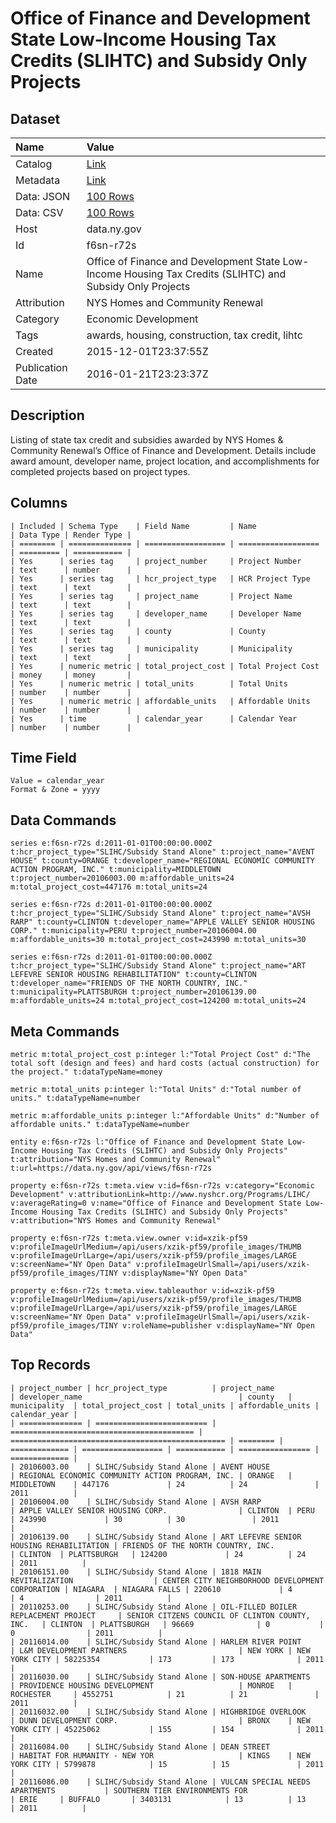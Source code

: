 # Office of Finance and Development State Low-Income Housing Tax Credits (SLIHTC) and Subsidy Only Projects

## Dataset

| Name | Value |
| :--- | :---- |
| Catalog | [Link](https://catalog.data.gov/dataset/office-of-finance-and-development-state-low-income-housing-tax-credits-slihtc-and-subsidy-) |
| Metadata | [Link](https://data.ny.gov/api/views/f6sn-r72s) |
| Data: JSON | [100 Rows](https://data.ny.gov/api/views/f6sn-r72s/rows.json?max_rows=100) |
| Data: CSV | [100 Rows](https://data.ny.gov/api/views/f6sn-r72s/rows.csv?max_rows=100) |
| Host | data.ny.gov |
| Id | f6sn-r72s |
| Name | Office of Finance and Development State Low-Income Housing Tax Credits (SLIHTC) and Subsidy Only Projects |
| Attribution | NYS Homes and Community Renewal |
| Category | Economic Development |
| Tags | awards, housing, construction, tax credit, lihtc |
| Created | 2015-12-01T23:37:55Z |
| Publication Date | 2016-01-21T23:23:37Z |

## Description

Listing of state tax credit and subsidies awarded by NYS Homes & Community Renewal’s Office of Finance and Development. Details include award amount, developer name, project location, and accomplishments for completed projects based on project types.

## Columns

```ls
| Included | Schema Type    | Field Name         | Name               | Data Type | Render Type |
| ======== | ============== | ================== | ================== | ========= | =========== |
| Yes      | series tag     | project_number     | Project Number     | text      | number      |
| Yes      | series tag     | hcr_project_type   | HCR Project Type   | text      | text        |
| Yes      | series tag     | project_name       | Project Name       | text      | text        |
| Yes      | series tag     | developer_name     | Developer Name     | text      | text        |
| Yes      | series tag     | county             | County             | text      | text        |
| Yes      | series tag     | municipality       | Municipality       | text      | text        |
| Yes      | numeric metric | total_project_cost | Total Project Cost | money     | money       |
| Yes      | numeric metric | total_units        | Total Units        | number    | number      |
| Yes      | numeric metric | affordable_units   | Affordable Units   | number    | number      |
| Yes      | time           | calendar_year      | Calendar Year      | number    | number      |
```

## Time Field

```ls
Value = calendar_year
Format & Zone = yyyy
```

## Data Commands

```ls
series e:f6sn-r72s d:2011-01-01T00:00:00.000Z t:hcr_project_type="SLIHC/Subsidy Stand Alone" t:project_name="AVENT HOUSE" t:county=ORANGE t:developer_name="REGIONAL ECONOMIC COMMUNITY ACTION PROGRAM, INC." t:municipality=MIDDLETOWN t:project_number=20106003.00 m:affordable_units=24 m:total_project_cost=447176 m:total_units=24

series e:f6sn-r72s d:2011-01-01T00:00:00.000Z t:hcr_project_type="SLIHC/Subsidy Stand Alone" t:project_name="AVSH RARP" t:county=CLINTON t:developer_name="APPLE VALLEY SENIOR HOUSING CORP." t:municipality=PERU t:project_number=20106004.00 m:affordable_units=30 m:total_project_cost=243990 m:total_units=30

series e:f6sn-r72s d:2011-01-01T00:00:00.000Z t:hcr_project_type="SLIHC/Subsidy Stand Alone" t:project_name="ART LEFEVRE SENIOR HOUSING REHABILITATION" t:county=CLINTON t:developer_name="FRIENDS OF THE NORTH COUNTRY, INC." t:municipality=PLATTSBURGH t:project_number=20106139.00 m:affordable_units=24 m:total_project_cost=124200 m:total_units=24
```

## Meta Commands

```ls
metric m:total_project_cost p:integer l:"Total Project Cost" d:"The total soft (design and fees) and hard costs (actual construction) for the project." t:dataTypeName=money

metric m:total_units p:integer l:"Total Units" d:"Total number of units." t:dataTypeName=number

metric m:affordable_units p:integer l:"Affordable Units" d:"Number of affordable units." t:dataTypeName=number

entity e:f6sn-r72s l:"Office of Finance and Development State Low-Income Housing Tax Credits (SLIHTC) and Subsidy Only Projects" t:attribution="NYS Homes and Community Renewal" t:url=https://data.ny.gov/api/views/f6sn-r72s

property e:f6sn-r72s t:meta.view v:id=f6sn-r72s v:category="Economic Development" v:attributionLink=http://www.nyshcr.org/Programs/LIHC/ v:averageRating=0 v:name="Office of Finance and Development State Low-Income Housing Tax Credits (SLIHTC) and Subsidy Only Projects" v:attribution="NYS Homes and Community Renewal"

property e:f6sn-r72s t:meta.view.owner v:id=xzik-pf59 v:profileImageUrlMedium=/api/users/xzik-pf59/profile_images/THUMB v:profileImageUrlLarge=/api/users/xzik-pf59/profile_images/LARGE v:screenName="NY Open Data" v:profileImageUrlSmall=/api/users/xzik-pf59/profile_images/TINY v:displayName="NY Open Data"

property e:f6sn-r72s t:meta.view.tableauthor v:id=xzik-pf59 v:profileImageUrlMedium=/api/users/xzik-pf59/profile_images/THUMB v:profileImageUrlLarge=/api/users/xzik-pf59/profile_images/LARGE v:screenName="NY Open Data" v:profileImageUrlSmall=/api/users/xzik-pf59/profile_images/TINY v:roleName=publisher v:displayName="NY Open Data"
```

## Top Records

```ls
| project_number | hcr_project_type          | project_name                              | developer_name                                   | county   | municipality  | total_project_cost | total_units | affordable_units | calendar_year | 
| ============== | ========================= | ========================================= | ================================================ | ======== | ============= | ================== | =========== | ================ | ============= | 
| 20106003.00    | SLIHC/Subsidy Stand Alone | AVENT HOUSE                               | REGIONAL ECONOMIC COMMUNITY ACTION PROGRAM, INC. | ORANGE   | MIDDLETOWN    | 447176             | 24          | 24               | 2011          | 
| 20106004.00    | SLIHC/Subsidy Stand Alone | AVSH RARP                                 | APPLE VALLEY SENIOR HOUSING CORP.                | CLINTON  | PERU          | 243990             | 30          | 30               | 2011          | 
| 20106139.00    | SLIHC/Subsidy Stand Alone | ART LEFEVRE SENIOR HOUSING REHABILITATION | FRIENDS OF THE NORTH COUNTRY, INC.               | CLINTON  | PLATTSBURGH   | 124200             | 24          | 24               | 2011          | 
| 20106151.00    | SLIHC/Subsidy Stand Alone | 1818 MAIN REVITALIZATION                  | CENTER CITY NEIGHBORHOOD DEVELOPMENT CORPORATION | NIAGARA  | NIAGARA FALLS | 220610             | 4           | 4                | 2011          | 
| 20110253.00    | SLIHC/Subsidy Stand Alone | OIL-FILLED BOILER REPLACEMENT PROJECT     | SENIOR CITZENS COUNCIL OF CLINTON COUNTY, INC.   | CLINTON  | PLATTSBURGH   | 96669              | 0           | 0                | 2011          | 
| 20116014.00    | SLIHC/Subsidy Stand Alone | HARLEM RIVER POINT                        | L&M DEVELOPMENT PARTNERS                         | NEW YORK | NEW YORK CITY | 58225354           | 173         | 173              | 2011          | 
| 20116030.00    | SLIHC/Subsidy Stand Alone | SON-HOUSE APARTMENTS                      | PROVIDENCE HOUSING DEVELOPMENT                   | MONROE   | ROCHESTER     | 4552751            | 21          | 21               | 2011          | 
| 20116032.00    | SLIHC/Subsidy Stand Alone | HIGHBRIDGE OVERLOOK                       | DUNN DEVELOPMENT CORP.                           | BRONX    | NEW YORK CITY | 45225062           | 155         | 154              | 2011          | 
| 20116084.00    | SLIHC/Subsidy Stand Alone | DEAN STREET                               | HABITAT FOR HUMANITY - NEW YOR                   | KINGS    | NEW YORK CITY | 5799878            | 15          | 15               | 2011          | 
| 20116086.00    | SLIHC/Subsidy Stand Alone | VULCAN SPECIAL NEEDS APARTMENTS           | SOUTHERN TIER ENVIRONMENTS FOR                   | ERIE     | BUFFALO       | 3403131            | 13          | 13               | 2011          | 
```